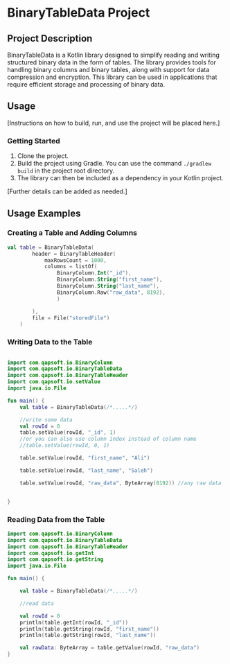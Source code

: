 # BinaryTableData Project

## Project Description

BinaryTableData is a Kotlin library designed to simplify reading and writing structured binary data in the form of tables. The library provides tools for handling binary columns and binary tables, along with support for data compression and encryption. This library can be used in applications that require efficient storage and processing of binary data.

## Usage

[Instructions on how to build, run, and use the project will be placed here.]


### Getting Started

1. Clone the project.
2. Build the project using Gradle. You can use the command `./gradlew build` in the project root directory.
3. The library can then be included as a dependency in your Kotlin project.

[Further details can be added as needed.]

## Usage Examples

### Creating a Table and Adding Columns

```kotlin
val table = BinaryTableData(
        header = BinaryTableHeader(
            maxRowsCount = 1000,
            columns = listOf(
                BinaryColumn.Int("_id"),
                BinaryColumn.String("first_name"),
                BinaryColumn.String("last_name"),
                BinaryColumn.Raw("raw_data", 8192), 
                )

        ),
        file = File("storedFile")
    )
```

### Writing Data to the Table

```kotlin

import com.qapsoft.io.BinaryColumn
import com.qapsoft.io.BinaryTableData
import com.qapsoft.io.BinaryTableHeader
import com.qapsoft.io.setValue
import java.io.File

fun main() {
	val table = BinaryTableData(/*.....*/)

    //write some data
    val rowId = 0
    table.setValue(rowId, "_id", 1)
    //or you can also use column index instead of column name
    //table.setValue(rowId, 0, 1)

    table.setValue(rowId, "first_name", "Ali")

    table.setValue(rowId, "last_name", "Saleh")

    table.setValue(rowId, "raw_data", ByteArray(8192)) //any raw data


}

```

### Reading Data from the Table

```kotlin
import com.qapsoft.io.BinaryColumn
import com.qapsoft.io.BinaryTableData
import com.qapsoft.io.BinaryTableHeader
import com.qapsoft.io.getInt
import com.qapsoft.io.getString
import java.io.File

fun main() {

    val table = BinaryTableData(/*.....*/)

    //read data

    val rowId = 0
    println(table.getInt(rowId, "_id"))
    println(table.getString(rowId, "first_name"))
    println(table.getString(rowId, "last_name"))

    val rawData: ByteArray = table.getValue(rowId, "raw_data")
}
```

